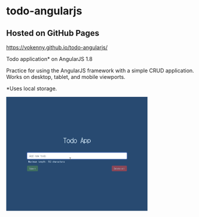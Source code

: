 # todo-angularjs

## Hosted on GitHub Pages

https://vokenny.github.io/todo-angularjs/

Todo application\* on AngularJS 1.8

Practice for using the AngularJS framework with a simple CRUD application.
Works on desktop, tablet, and mobile viewports.

\*Uses local storage.

<img src="./src/assets/todo-angularjs-demo.gif" alt="todo-angularjs demo" width="75%" height="auto">
